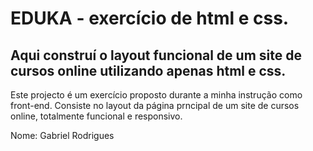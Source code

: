 # EDUKA - exercício de html e css.

## Aqui construí o layout funcional de um site de cursos online utilizando apenas html e css.

Este projecto é um exercício proposto durante a minha instrução como front-end. Consiste no layout da página prncipal de um site de cursos online, totalmente funcional e responsivo.

Nome: Gabriel Rodrigues